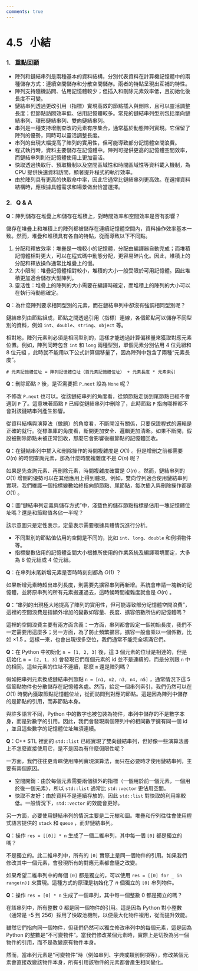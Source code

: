 ```yaml
---
comments: true
---
```


# 4.5 &nbsp; 小結

### 1. &nbsp; 重點回顧

- 陣列和鏈結串列是兩種基本的資料結構，分別代表資料在計算機記憶體中的兩種儲存方式：連續空間儲存和分散空間儲存。兩者的特點呈現出互補的特性。
- 陣列支持隨機訪問、佔用記憶體較少；但插入和刪除元素效率低，且初始化後長度不可變。
- 鏈結串列透過更改引用（指標）實現高效的節點插入與刪除，且可以靈活調整長度；但節點訪問效率低、佔用記憶體較多。常見的鏈結串列型別包括單向鏈結串列、環形鏈結串列、雙向鏈結串列。
- 串列是一種支持增刪查改的元素有序集合，通常基於動態陣列實現。它保留了陣列的優勢，同時可以靈活調整長度。
- 串列的出現大幅提高了陣列的實用性，但可能導致部分記憶體空間浪費。
- 程式執行時，資料主要儲存在記憶體中。陣列可提供更高的記憶體空間效率，而鏈結串列則在記憶體使用上更加靈活。
- 快取透過快取行、預取機制以及空間區域性和時間區域性等資料載入機制，為 CPU 提供快速資料訪問，顯著提升程式的執行效率。
- 由於陣列具有更高的快取命中率，因此它通常比鏈結串列更高效。在選擇資料結構時，應根據具體需求和場景做出恰當選擇。

### 2. &nbsp; Q & A

**Q**：陣列儲存在堆疊上和儲存在堆積上，對時間效率和空間效率是否有影響？

儲存在堆疊上和堆積上的陣列都被儲存在連續記憶體空間內，資料操作效率基本一致。然而，堆疊和堆積具有各自的特點，從而導致以下不同點。

1. 分配和釋放效率：堆疊是一塊較小的記憶體，分配由編譯器自動完成；而堆積記憶體相對更大，可以在程式碼中動態分配，更容易碎片化。因此，堆積上的分配和釋放操作通常比堆疊上的慢。
2. 大小限制：堆疊記憶體相對較小，堆積的大小一般受限於可用記憶體。因此堆積更加適合儲存大型陣列。
3. 靈活性：堆疊上的陣列的大小需要在編譯時確定，而堆積上的陣列的大小可以在執行時動態確定。

**Q**：為什麼陣列要求相同型別的元素，而在鏈結串列中卻沒有強調相同型別呢？

鏈結串列由節點組成，節點之間透過引用（指標）連線，各個節點可以儲存不同型別的資料，例如 `int`、`double`、`string`、`object` 等。

相對地，陣列元素則必須是相同型別的，這樣才能透過計算偏移量來獲取對應元素位置。例如，陣列同時包含 `int` 和 `long` 兩種型別，單個元素分別佔用 4 位元組和 8 位元組 ，此時就不能用以下公式計算偏移量了，因為陣列中包含了兩種“元素長度”。

```shell
# 元素記憶體位址 = 陣列記憶體位址（首元素記憶體位址） + 元素長度 * 元素索引
```

**Q**：刪除節點 `P` 後，是否需要把 `P.next` 設為 `None` 呢？

不修改 `P.next` 也可以。從該鏈結串列的角度看，從頭節點走訪到尾節點已經不會遇到 `P` 了。這意味著節點 `P` 已經從鏈結串列中刪除了，此時節點 `P` 指向哪裡都不會對該鏈結串列產生影響。

從資料結構與演算法（做題）的角度看，不斷開沒有關係，只要保證程式的邏輯是正確的就行。從標準庫的角度看，斷開更加安全、邏輯更加清晰。如果不斷開，假設被刪除節點未被正常回收，那麼它會影響後繼節點的記憶體回收。

**Q**：在鏈結串列中插入和刪除操作的時間複雜度是 $O(1)$ 。但是增刪之前都需要 $O(n)$ 的時間查詢元素，那為什麼時間複雜度不是 $O(n)$ 呢？

如果是先查詢元素、再刪除元素，時間複雜度確實是 $O(n)$ 。然而，鏈結串列的 $O(1)$ 增刪的優勢可以在其他應用上得到體現。例如，雙向佇列適合使用鏈結串列實現，我們維護一個指標變數始終指向頭節點、尾節點，每次插入與刪除操作都是 $O(1)$ 。

**Q**：圖“鏈結串列定義與儲存方式”中，淺藍色的儲存節點指標是佔用一塊記憶體位址嗎？還是和節點值各佔一半呢？

該示意圖只是定性表示，定量表示需要根據具體情況進行分析。

- 不同型別的節點值佔用的空間是不同的，比如 `int`、`long`、`double` 和例項物件等。
- 指標變數佔用的記憶體空間大小根據所使用的作業系統及編譯環境而定，大多為 8 位元組或 4 位元組。

**Q**：在串列末尾新增元素是否時時刻刻都為 $O(1)$ ？

如果新增元素時超出串列長度，則需要先擴容串列再新增。系統會申請一塊新的記憶體，並將原串列的所有元素搬運過去，這時候時間複雜度就會是 $O(n)$ 。

**Q**：“串列的出現極大地提高了陣列的實用性，但可能導致部分記憶體空間浪費”，這裡的空間浪費是指額外增加的變數如容量、長度、擴容倍數所佔的記憶體嗎？

這裡的空間浪費主要有兩方面含義：一方面，串列都會設定一個初始長度，我們不一定需要用這麼多；另一方面，為了防止頻繁擴容，擴容一般會乘以一個係數，比如 $\times 1.5$ 。這樣一來，也會出現很多空位，我們通常不能完全填滿它們。

**Q**：在 Python 中初始化 `n = [1, 2, 3]` 後，這 3 個元素的位址是相連的，但是初始化 `m = [2, 1, 3]` 會發現它們每個元素的 id 並不是連續的，而是分別跟 `n` 中的相同。這些元素的位址不連續，那麼 `m` 還是陣列嗎？

假如把串列元素換成鏈結串列節點 `n = [n1, n2, n3, n4, n5]` ，通常情況下這 5 個節點物件也分散儲存在記憶體各處。然而，給定一個串列索引，我們仍然可以在 $O(1)$ 時間內獲取節點記憶體位址，從而訪問到對應的節點。這是因為陣列中儲存的是節點的引用，而非節點本身。

與許多語言不同，Python 中的數字也被包裝為物件，串列中儲存的不是數字本身，而是對數字的引用。因此，我們會發現兩個陣列中的相同數字擁有同一個 id ，並且這些數字的記憶體位址無須連續。

**Q**：C++ STL 裡面的 `std::list` 已經實現了雙向鏈結串列，但好像一些演算法書上不怎麼直接使用它，是不是因為有什麼侷限性呢？

一方面，我們往往更青睞使用陣列實現演算法，而只在必要時才使用鏈結串列，主要有兩個原因。

- 空間開銷：由於每個元素需要兩個額外的指標（一個用於前一個元素，一個用於後一個元素），所以 `std::list` 通常比 `std::vector` 更佔用空間。
- 快取不友好：由於資料不是連續存放的，因此 `std::list` 對快取的利用率較低。一般情況下，`std::vector` 的效能會更好。

另一方面，必要使用鏈結串列的情況主要是二元樹和圖。堆疊和佇列往往會使用程式語言提供的 `stack` 和 `queue` ，而非鏈結串列。

**Q**：操作 `res = [[0]] * n` 生成了一個二維串列，其中每一個 `[0]` 都是獨立的嗎？

不是獨立的。此二維串列中，所有的 `[0]` 實際上是同一個物件的引用。如果我們修改其中一個元素，會發現所有的對應元素都會隨之改變。

如果希望二維串列中的每個 `[0]` 都是獨立的，可以使用 `res = [[0] for _ in range(n)]` 來實現。這種方式的原理是初始化了 $n$ 個獨立的 `[0]` 串列物件。

**Q**：操作 `res = [0] * n` 生成了一個串列，其中每一個整數 0 都是獨立的嗎？

在該串列中，所有整數 0 都是同一個物件的引用。這是因為 Python 對小整數（通常是 -5 到 256）採用了快取池機制，以便最大化物件複用，從而提升效能。

雖然它們指向同一個物件，但我們仍然可以獨立修改串列中的每個元素，這是因為 Python 的整數是“不可變物件”。當我們修改某個元素時，實際上是切換為另一個物件的引用，而不是改變原有物件本身。

然而，當串列元素是“可變物件”時（例如串列、字典或類別例項等），修改某個元素會直接改變該物件本身，所有引用該物件的元素都會產生相同變化。
